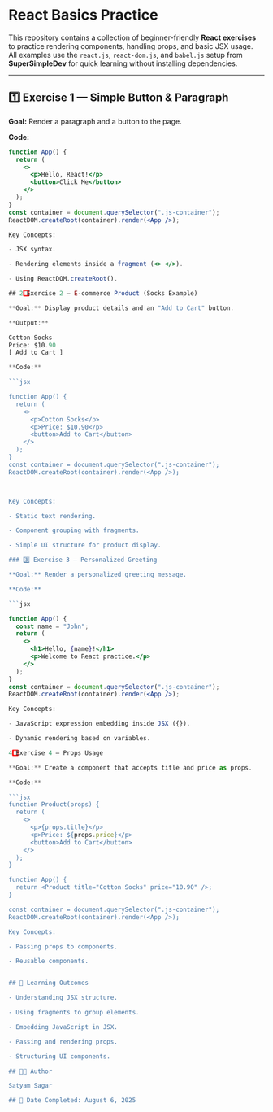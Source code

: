 # React Basics Practice

This repository contains a collection of beginner-friendly **React exercises** to practice rendering components, handling props, and basic JSX usage.  
All examples use the `react.js`, `react-dom.js`, and `babel.js` setup from **SuperSimpleDev** for quick learning without installing dependencies.

---

## 1️⃣ Exercise 1 — Simple Button & Paragraph

**Goal:** Render a paragraph and a button to the page.

**Code:**

````jsx
function App() {
  return (
    <>
      <p>Hello, React!</p>
      <button>Click Me</button>
    </>
  );
}
const container = document.querySelector(".js-container");
ReactDOM.createRoot(container).render(<App />);

Key Concepts:

- JSX syntax.

- Rendering elements inside a fragment (<> </>).

- Using ReactDOM.createRoot().

## 2️⃣ Exercise 2 — E-commerce Product (Socks Example)

**Goal:** Display product details and an "Add to Cart" button.

**Output:**

Cotton Socks
Price: $10.90
[ Add to Cart ]

**Code:**

```jsx

function App() {
  return (
    <>
      <p>Cotton Socks</p>
      <p>Price: $10.90</p>
      <button>Add to Cart</button>
    </>
  );
}
const container = document.querySelector(".js-container");
ReactDOM.createRoot(container).render(<App />);



Key Concepts:

- Static text rendering.

- Component grouping with fragments.

- Simple UI structure for product display.

### 3️⃣ Exercise 3 — Personalized Greeting

**Goal:** Render a personalized greeting message.

**Code:**

```jsx

function App() {
  const name = "John";
  return (
    <>
      <h1>Hello, {name}!</h1>
      <p>Welcome to React practice.</p>
    </>
  );
}
const container = document.querySelector(".js-container");
ReactDOM.createRoot(container).render(<App />);

Key Concepts:

- JavaScript expression embedding inside JSX ({}).

- Dynamic rendering based on variables.

4️⃣ Exercise 4 — Props Usage

**Goal:** Create a component that accepts title and price as props.

**Code:**

```jsx
function Product(props) {
  return (
    <>
      <p>{props.title}</p>
      <p>Price: ${props.price}</p>
      <button>Add to Cart</button>
    </>
  );
}

function App() {
  return <Product title="Cotton Socks" price="10.90" />;
}

const container = document.querySelector(".js-container");
ReactDOM.createRoot(container).render(<App />);

Key Concepts:

- Passing props to components.

- Reusable components.


## 🎯 Learning Outcomes

- Understanding JSX structure.

- Using fragments to group elements.

- Embedding JavaScript in JSX.

- Passing and rendering props.

- Structuring UI components.

## 👨‍💻 Author

Satyam Sagar

## 📅 Date Completed: August 6, 2025




````
